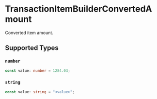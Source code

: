 # TransactionItemBuilderConvertedAmount

Converted item amount.


## Supported Types

### `number`

```typescript
const value: number = 1284.03;
```

### `string`

```typescript
const value: string = "<value>";
```

